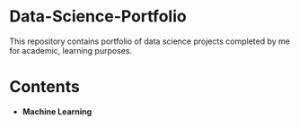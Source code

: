 # Data-Science-Portfolio
This repository contains portfolio of data science projects completed by me for academic, learning purposes.
# Contents
* **Machine Learning**
